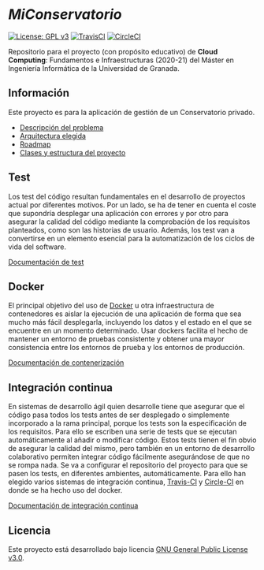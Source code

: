 # *MiConservatorio*

[![License: GPL v3](https://img.shields.io/badge/License-GPL%20v3-blue.svg)](https://www.gnu.org/licenses/gpl-3.0)
[![TravisCI](https://travis-ci.org/Carlossamu7/CC1-Conservatorio.svg?branch=master)](https://travis-ci.org/github/Carlossamu7/CC1-Conservatorio)
[![CircleCI](https://circleci.com/gh/Carlossamu7/CC1-Conservatorio.svg?style=svg)](https://app.circleci.com/pipelines/github/Carlossamu7/CC1-Conservatorio)

Repositorio para el proyecto (con propósito educativo) de **Cloud Computing**: Fundamentos e Infraestructuras (2020-21) del Máster en Ingeniería Informática de la Universidad de Granada.

## Información ##

Este proyecto es para la aplicación de gestión de un Conservatorio privado.

- [Descripción del problema](https://github.com/Carlossamu7/CC1-Conservatorio/blob/master/docs/descripcion.md)
- [Arquitectura elegida](https://github.com/Carlossamu7/CC1-Conservatorio/blob/master/docs/arquitectura.md)
- [Roadmap](https://github.com/Carlossamu7/CC1-Conservatorio/blob/master/docs/roadmap.md)
- [Clases y estructura del proyecto](https://github.com/Carlossamu7/CC1-Conservatorio/blob/master/docs/clasessindetalle.md)

## Test ##

Los test del código resultan fundamentales en el desarrollo de proyectos actual por diferentes motivos. Por un lado, se ha de tener en cuenta el coste que supondría desplegar una aplicación con errores y por otro para asegurar la calidad del código mediante la comprobación de los requisitos planteados, como son las historias de usuario. Además, los test van a convertirse en un elemento esencial para la automatización de los ciclos de vida del software.

[Documentación de test](https://github.com/Carlossamu7/CC1-Conservatorio/blob/master/docs/test.md)

## Docker ##

El principal objetivo del uso de [Docker]((https://www.docker.com/)) u otra infraestructura de contenedores es aislar la ejecución de una aplicación de forma que sea mucho más fácil desplegarla, incluyendo los datos y el estado en el que se encuentre en un momento determinado. Usar dockers facilita el hecho de mantener un entorno de pruebas consistente y obtener una mayor consistencia entre los entornos de prueba y los entornos de producción.

[Documentación de contenerización](https://github.com/Carlossamu7/CC1-Conservatorio/blob/master/docs/docker.md)

## Integración continua ##

En sistemas de desarrollo ágil quien desarrolle tiene que asegurar que el código pasa todos los tests antes de ser desplegado o simplemente incorporado a la rama principal, porque los tests son la especificación de los requisitos. Para ello se escriben una serie de tests que se ejecutan automáticamente al añadir o modificar código. Estos tests tienen el fin obvio de asegurar la calidad del mismo, pero también en un entorno de desarrollo colaborativo permiten integrar código fácilmente asegurándose de que no se rompa nada. Se va a configurar el repositorio del proyecto para que se pasen los tests, en diferentes ambientes, automáticamente. Para ello han elegido varios sistemas de integración continua, [Travis-CI](https://travis-ci.com/) y [Circle-CI](https://circleci.com/) en donde se ha hecho uso del docker.

[Documentación de integración continua](https://github.com/Carlossamu7/CC1-Conservatorio/blob/master/docs/ci.md)

## Licencia

Este proyecto está desarrollado bajo licencia [GNU General Public License v3.0](https://es.wikipedia.org/wiki/GNU_General_Public_License).
